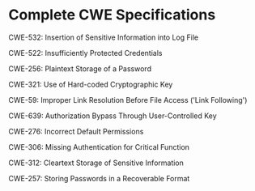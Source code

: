 

# Complete CWE Specifications

CWE-532: Insertion of Sensitive Information into Log File

CWE-522: Insufficiently Protected Credentials

CWE-256: Plaintext Storage of a Password

CWE-321: Use of Hard-coded Cryptographic Key

CWE-59: Improper Link Resolution Before File Access ('Link Following')

CWE-639: Authorization Bypass Through User-Controlled Key

CWE-276: Incorrect Default Permissions

CWE-306: Missing Authentication for Critical Function

CWE-312: Cleartext Storage of Sensitive Information

CWE-257: Storing Passwords in a Recoverable Format